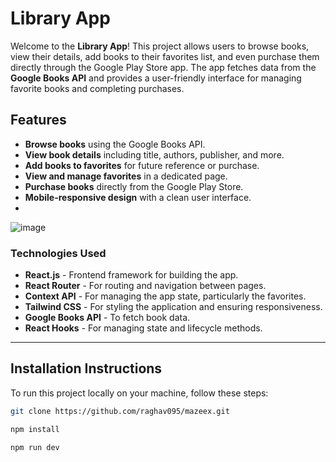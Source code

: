 # Library App

Welcome to the **Library App**! This project allows users to browse books, view their details, add books to their favorites list, and even purchase them directly through the Google Play Store app. The app fetches data from the **Google Books API** and provides a user-friendly interface for managing favorite books and completing purchases.

## Features
- **Browse books** using the Google Books API.
- **View book details** including title, authors, publisher, and more.
- **Add books to favorites** for future reference or purchase.
- **View and manage favorites** in a dedicated page.
- **Purchase books** directly from the Google Play Store.
- **Mobile-responsive design** with a clean user interface.
- 
![image](https://github.com/user-attachments/assets/872fb4e8-8e6a-45fa-9c53-7b595a3dfd21)

### Technologies Used
- **React.js** - Frontend framework for building the app.
- **React Router** - For routing and navigation between pages.
- **Context API** - For managing the app state, particularly the favorites.
- **Tailwind CSS** - For styling the application and ensuring responsiveness.
- **Google Books API** - To fetch book data.
- **React Hooks** - For managing state and lifecycle methods.

---

## Installation Instructions

To run this project locally on your machine, follow these steps:

```bash
git clone https://github.com/raghav095/mazeex.git

npm install

npm run dev


